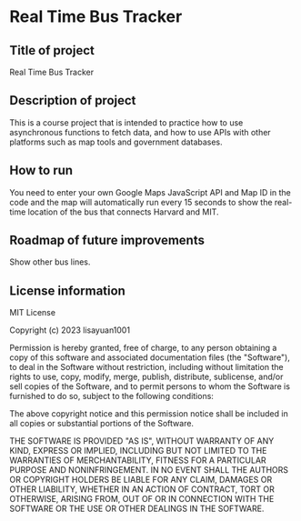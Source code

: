 # Real Time Bus Tracker
## Title of project
Real Time Bus Tracker
## Description of project
This is a course project that is intended to practice how to use asynchronous functions to fetch data, and how to use APIs with other platforms such as map tools and government databases. 
## How to run
You need to enter your own Google Maps JavaScript API and Map ID in the code and the map will automatically run every 15 seconds to show the real-time location of the bus that connects Harvard and MIT.
## Roadmap of future improvements
Show other bus lines.
## License information
MIT License

Copyright (c) 2023 lisayuan1001

Permission is hereby granted, free of charge, to any person obtaining a copy of this software and associated documentation files (the "Software"), to deal in the Software without restriction, including without limitation the rights to use, copy, modify, merge, publish, distribute, sublicense, and/or sell copies of the Software, and to permit persons to whom the Software is furnished to do so, subject to the following conditions:

The above copyright notice and this permission notice shall be included in all copies or substantial portions of the Software.

THE SOFTWARE IS PROVIDED "AS IS", WITHOUT WARRANTY OF ANY KIND, EXPRESS OR IMPLIED, INCLUDING BUT NOT LIMITED TO THE WARRANTIES OF MERCHANTABILITY, FITNESS FOR A PARTICULAR PURPOSE AND NONINFRINGEMENT. IN NO EVENT SHALL THE AUTHORS OR COPYRIGHT HOLDERS BE LIABLE FOR ANY CLAIM, DAMAGES OR OTHER LIABILITY, WHETHER IN AN ACTION OF CONTRACT, TORT OR OTHERWISE, ARISING FROM, OUT OF OR IN CONNECTION WITH THE SOFTWARE OR THE USE OR OTHER DEALINGS IN THE SOFTWARE.
